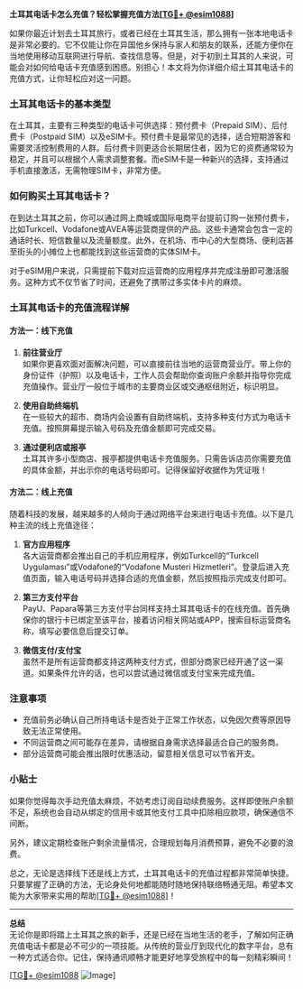 **土耳其电话卡怎么充值？轻松掌握充值方法[[TG💪+ @esim1088](https://t.me/s/esim1088)]**

如果你最近计划去土耳其旅行，或者已经在土耳其生活，那么拥有一张本地电话卡是非常必要的。它不仅能让你在异国他乡保持与家人和朋友的联系，还能方便你在当地使用移动互联网进行导航、查找信息等。但是，对于初到土耳其的人来说，可能会对如何给电话卡充值感到困惑。别担心！本文将为你详细介绍土耳其电话卡的充值方式，让你轻松应对这一问题。

### 土耳其电话卡的基本类型

在土耳其，主要有三种类型的电话卡可供选择：预付费卡（Prepaid SIM）、后付费卡（Postpaid SIM）以及eSIM卡。预付费卡是最常见的选择，适合短期游客和需要灵活控制费用的人群。后付费卡则更适合长期居住者，因为它的资费通常较为稳定，并且可以根据个人需求调整套餐。而eSIM卡是一种新兴的选择，支持通过手机直接激活，无需物理SIM卡，非常方便。

### 如何购买土耳其电话卡？

在到达土耳其之前，你可以通过网上商城或国际电商平台提前订购一张预付费卡，比如Turkcell、Vodafone或AVEA等运营商提供的产品。这些卡通常会包含一定的通话时长、短信数量以及流量额度。此外，在机场、市中心的大型商场、便利店甚至街头的小摊位上也都能找到这些运营商的实体SIM卡。

对于eSIM用户来说，只需提前下载对应运营商的应用程序并完成注册即可激活服务。这种方式不仅节省了时间，还避免了携带过多实体卡片的麻烦。

### 土耳其电话卡的充值流程详解

#### 方法一：线下充值

1. **前往营业厅**  
   如果你更喜欢面对面解决问题，可以直接前往当地的运营商营业厅。带上你的身份证件（护照）以及电话卡，工作人员会帮助你查询账户余额并指导你完成充值操作。营业厅一般位于城市的主要商业区或交通枢纽附近，标识明显。

2. **使用自助终端机**  
   在一些较大的超市、商场内会设置有自助终端机，支持多种支付方式为电话卡充值。按照屏幕提示输入号码及充值金额即可完成交易。

3. **通过便利店或报亭**  
   土耳其许多小型商店、报亭都提供电话卡充值服务。只需告诉店员你需要充值的具体金额，并出示你的电话号码即可。记得保留好收据作为凭证哦！

#### 方法二：线上充值

随着科技的发展，越来越多的人倾向于通过网络平台来进行电话卡充值。以下是几种主流的线上充值途径：

1. **官方应用程序**  
   各大运营商都会推出自己的手机应用程序，例如Turkcell的“Turkcell Uygulaması”或Vodafone的“Vodafone Musteri Hizmetleri”。登录后进入充值页面，输入电话号码并选择合适的充值金额，然后按照指示完成支付即可。

2. **第三方支付平台**  
   PayU、Papara等第三方支付平台同样支持土耳其电话卡的在线充值。首先确保你的银行卡已绑定至该平台，接着访问相关网站或APP，搜索目标运营商名称，填写必要信息后提交订单。

3. **微信支付/支付宝**  
   虽然不是所有运营商都支持这两种支付方式，但部分商家已经开通了这一渠道。如果条件允许的话，也可以尝试通过微信或支付宝来完成充值。

### 注意事项

- 充值前务必确认自己所持电话卡是否处于正常工作状态，以免因欠费等原因导致无法正常使用。
- 不同运营商之间可能存在差异，请根据自身需求选择最适合自己的服务商。
- 部分运营商可能会推出限时优惠活动，留意相关信息可以节省开支。

### 小贴士

如果你觉得每次手动充值太麻烦，不妨考虑订阅自动续费服务。这样即使账户余额不足，系统也会自动从绑定的信用卡或其他支付工具中扣除相应款项，确保通信不间断。

另外，建议定期检查账户剩余流量情况，合理规划每月消费预算，避免不必要的浪费。

总之，无论是选择线下还是线上方式，土耳其电话卡的充值过程都非常简单快捷。只要掌握了正确的方法，无论身处何地都能随时随地保持联络畅通无阻。希望本文能为大家带来实用的帮助[[TG💪+ @esim1088](https://t.me/s/esim1088)]！

---

**总结**  
无论你是即将踏上土耳其之旅的新手，还是已经在当地生活的老手，了解如何正确充值电话卡都是必不可少的一项技能。从传统的营业厅到现代化的数字平台，总有一种方式适合你。记住，保持通讯顺畅才能更好地享受旅程中的每一刻精彩瞬间！

[[TG💪+ @esim1088](https://t.me/s/esim1088) ![Image](https://i.postimg.cc/4NQfJmqS/Snipaste-2025-05-13-00-14-12.png)]